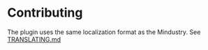 # Contributing

The plugin uses the same localization format as the Mindustry.
See [TRANSLATING.md](https://github.com/Anuken/Mindustry/blob/master/TRANSLATING.md)
